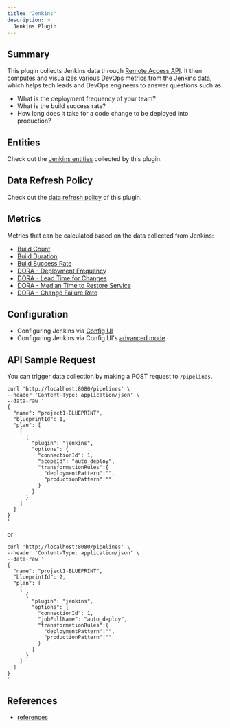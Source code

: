 ```yaml
---
title: "Jenkins"
description: >
  Jenkins Plugin
---
```


## Summary

This plugin collects Jenkins data through [Remote Access API](https://www.jenkins.io/doc/book/using/remote-access-api/). It then computes and visualizes various DevOps metrics from the Jenkins data, which helps tech leads and DevOps engineers to answer questions such as:

- What is the deployment frequency of your team?
- What is the build success rate?
- How long does it take for a code change to be deployed into production?

## Entities

Check out the [Jenkins entities](/Overview/SupportedDataSources.md#data-collection-scope-by-each-plugin) collected by this plugin.

## Data Refresh Policy

Check out the [data refresh policy](/Overview/SupportedDataSources.md#jenkins) of this plugin.

## Metrics

Metrics that can be calculated based on the data collected from Jenkins:

- [Build Count](/Metrics/BuildCount.md)
- [Build Duration](/Metrics/BuildDuration.md)
- [Build Success Rate](/Metrics/BuildSuccessRate.md)
- [DORA - Deployment Frequency](/Metrics/DeploymentFrequency.md)
- [DORA - Lead Time for Changes](/Metrics/LeadTimeForChanges.md)
- [DORA - Median Time to Restore Service](/Metrics/MTTR.md)
- [DORA - Change Failure Rate](/Metrics/CFR.md)

## Configuration

- Configuring Jenkins via [Config UI](/UserManuals/ConfigUI/Jenkins.md)
- Configuring Jenkins via Config UI's [advanced mode](/UserManuals/ConfigUI/AdvancedMode.md#4-jenkins).

## API Sample Request

You can trigger data collection by making a POST request to `/pipelines`.

```
curl 'http://localhost:8080/pipelines' \
--header 'Content-Type: application/json' \
--data-raw '
{
  "name": "project1-BLUEPRINT",
  "blueprintId": 1,
  "plan": [
    [
      {
        "plugin": "jenkins",
        "options": {
          "connectionId": 1,
          "scopeId": "auto_deploy",
          "transformationRules":{
            "deploymentPattern":"",
            "productionPattern":""
          }
        }
      }
    ]
  ]
}
'
```

or

```
curl 'http://localhost:8080/pipelines' \
--header 'Content-Type: application/json' \
--data-raw '
{
  "name": "project1-BLUEPRINT",
  "blueprintId": 2,
  "plan": [
    [
      {
        "plugin": "jenkins",
        "options": {
          "connectionId": 1,
          "jobFullName": "auto_deploy",
          "transformationRules":{
            "deploymentPattern":"",
            "productionPattern":""
          }
        }
      }
    ]
  ]
}
'
```

## References

- [references](/DeveloperManuals/DeveloperSetup.md#references)
